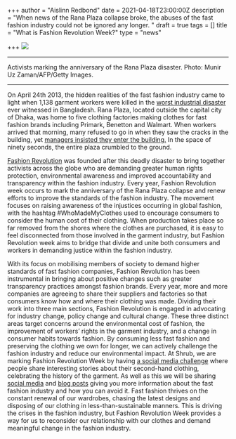 +++
author = "Aislinn Redbond"
date = 2021-04-18T23:00:00Z
description = "When news of the Rana Plaza collapse broke, the abuses of the fast fashion industry could not be ignored any longer. "
draft = true
tags = []
title = "What is Fashion Revolution Week?"
type = "news"

+++
![](https://res.cloudinary.com/shrub-co-op/image/upload/v1618840931/shrubcoop.org/media/fash_rev_rhid0p.png)

***

Activists marking the anniversary of the Rana Plaza disaster. Photo: Munir Uz Zaman/AFP/Getty Images.

***

On April 24th 2013, the hidden realities of the fast fashion industry came to light when 1,138 garment workers were killed in the [worst industrial disaster](https://www.theguardian.com/world/2013/jun/06/bangladesh-factory-building-collapse-community) ever witnessed in Bangladesh. Rana Plaza, located outside the capital city of Dhaka, was home to five clothing factories making clothes for fast fashion brands including Primark, Benetton and Walmart. When workers arrived that morning, many refused to go in when they saw the cracks in the building, yet [managers insisted they enter the building.](https://www.theguardian.com/global-development/2018/apr/24/bangladeshi-police-target-garment-workers-union-rana-plaza-five-years-on) In the space of ninety seconds, the entire plaza crumbled to the ground.

[Fashion Revolution](https://www.fashionrevolution.org/about/) was founded after this deadly disaster to bring together activists across the globe who are demanding greater human rights protection, environmental awareness and improved accountability and transparency within the fashion industry. Every year, Fashion Revolution week occurs to mark the anniversary of the Rana Plaza collapse and renew efforts to improve the standards of the fashion industry. The movement focuses on raising awareness of the injustices occurring in global fashion, with the hashtag #WhoMadeMyClothes used to encourage consumers to consider the human cost of their clothing. When production takes place so far removed from the shores where the clothes are purchased, it is easy to feel disconnected from those involved in the garment industry, but Fashion Revolution week aims to bridge that divide and unite both consumers and workers in demanding justice within the fashion industry.

With its focus on mobilising members of society to demand higher standards of fast fashion companies, Fashion Revolution has been instrumental in bringing about positive changes such as greater transparency practices amongst fashion brands. Every year, more and more companies are agreeing to share their suppliers and factories so that consumers know how and where their clothing was made. Dividing their work into three main sections, Fashion Revolution is engaged in advocating for industry change, policy change and cultural change. These three distinct areas target concerns around the environmental cost of fashion, the improvement of workers’ rights in the garment industry, and a change in consumer habits towards fashion. By consuming less fast fashion and preserving the clothing we own for longer, we can actively challenge the fashion industry and reduce our environmental impact. At Shrub, we are marking Fashion Revolution Week by having [a social media challenge](https://www.instagram.com/p/CNp8kAbKb8z/) where people share interesting stories about their second-hand clothing, celebrating the history of the garment. As well as this we will be sharing [social media](https://www.facebook.com/shrubcoop) and [blog posts](https://www.shrubcoop.org/news/) giving you more information about the fast fashion industry and how you can avoid it. Fast fashion thrives on the constant renewal of our wardrobes, chasing the latest designs and disposing of our clothing in less-than-sustainable manners. This is driving the crises in the fashion industry, but Fashion Revolution Week provides a way for us to reconsider our relationship with our clothes and demand meaningful change in the fashion industry.